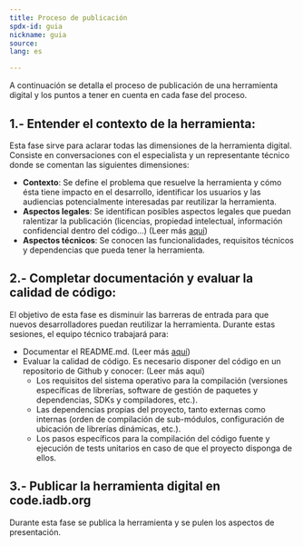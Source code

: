 ```yaml
---
title: Proceso de publicación
spdx-id: guia
nickname: guia
source: 
lang: es

---
```

A continuación se detalla el proceso de publicación de una herramienta digital y los puntos a tener en cuenta en cada fase del proceso.

## 1.- Entender el contexto de la herramienta:
Esta fase sirve para aclarar todas las dimensiones de la herramienta digital. Consiste en conversaciones con el especialista y un representante técnico donde se comentan las siguientes dimensiones:
* **Contexto**: Se define el problema que resuelve la herramienta y cómo ésta tiene impacto en el desarrollo, identificar los usuarios y las audiencias potencialmente interesadas par reutilizar la herramienta.
* **Aspectos legales**: Se identifican posibles aspectos legales que puedan ralentizar la publicación (licencias, propiedad intelectual, información confidencial dentro del código...) (Leer más [aquí](https://el-bid.github.io/guia-de-publicacion/documents/licenciamiento/))
* **Aspectos técnicos**: Se conocen las funcionalidades, requisitos técnicos y dependencias que pueda tener la herramienta.
## 2.- Completar documentación y evaluar la calidad de código:
El objetivo de esta fase es disminuir las barreras de entrada para que nuevos desarrolladores puedan reutilizar la herramienta. Durante estas sesiones, el equipo técnico trabajará para:
* Documentar el README.md. (Leer más [aquí](https://el-bid.github.io/guia-de-publicacion/documents/documentacion/))
* Evaluar la calidad de código. Es necesario disponer del código en un repositorio de Github y conocer: (Leer más aquí) 
  - Los requisitos del sistema operativo para la compilación (versiones específicas de librerías, software de gestión de paquetes y dependencias, SDKs y compiladores, etc.).
  - Las dependencias propias del proyecto, tanto externas como internas (orden de compilación de sub-módulos, configuración de ubicación de librerías dinámicas, etc.).
  - Los pasos específicos para la compilación del código fuente y ejecución de tests unitarios en caso de que el proyecto disponga de ellos.
## 3.- Publicar la herramienta digital en code.iadb.org
Durante esta fase se publica la herramienta y se pulen los aspectos de presentación. 

<style> .ocultar_breadcrumb_ingles{ display:none; } .ocultar_home_ingles{ display:none; } </style>
